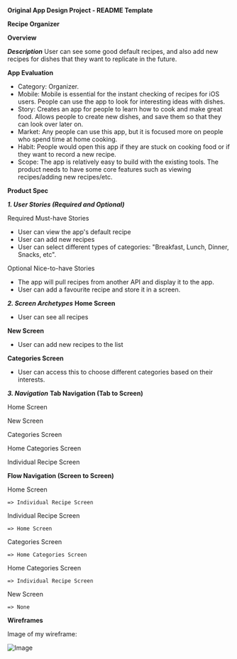 **Original App Design Project - README Template**

**Recipe Organizer**

**Overview**

***Description***
User can see some good default recipes, and also add new recipes for dishes that they want to replicate in the future.

**App Evaluation**
- Category: Organizer.
- Mobile: Mobile is essential for the instant checking of recipes for iOS users. People can use the app to look for interesting ideas with dishes.
- Story: Creates an app for people to learn how to cook and make great food. Allows people to create new dishes, and save them so that they can look over later on.
- Market: Any people can use this app, but it is focused more on people who spend time at home cooking.
- Habit: People would open this app if they are stuck on cooking food or if they want to record a new recipe.
- Scope: The app is relatively easy to build with the existing tools. The product needs to have some core features such as viewing recipes/adding new recipes/etc.

**Product Spec**

***1. User Stories (Required and Optional)***

Required Must-have Stories
- User can view the app's default recipe
- User can add new recipes
- User can select different types of categories: "Breakfast, Lunch, Dinner, Snacks, etc".

Optional Nice-to-have Stories
- The app will pull recipes from another API and display it to the app.
- User can add a favourite recipe and store it in a screen.

***2. Screen Archetypes***
**Home Screen**
- User can see all recipes

**New Screen**
- User can add new recipes to the list

**Categories Screen**
- User can access this to choose different categories based on their interests.

***3. Navigation***
**Tab Navigation (Tab to Screen)**

Home Screen

New Screen

Categories Screen

Home Categories Screen

Individual Recipe Screen

**Flow Navigation (Screen to Screen)**

Home Screen 

    => Individual Recipe Screen
    
Individual Recipe Screen

    => Home Screen

Categories Screen 

    => Home Categories Screen
    
Home Categories Screen

    => Individual Recipe Screen
    
New Screen 

    => None

**Wireframes**

Image of my wireframe:

![Image](https://github.com/Baozzz04/CodePath_Capstone/blob/main/IMG_9110.HEIC?raw=true)
